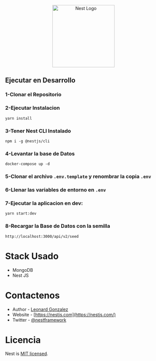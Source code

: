 <p align="center">
  <a href="http://nestjs.com/" target="blank"><img src="https://nestjs.com/img/logo-small.svg" width="200" alt="Nest Logo" /></a>
</p>


  <!--[![Backers on Open Collective](https://opencollective.com/nest/backers/badge.svg)](https://opencollective.com/nest#backer)
  [![Sponsors on Open Collective](https://opencollective.com/nest/sponsors/badge.svg)](https://opencollective.com/nest#sponsor)-->

## Ejecutar en Desarrollo

### 1-Clonar el Repositorio

### 2-Ejecutar Instalacion
```
yarn install
```
### 3-Tener Nest CLI Instalado
```
npm i -g @nestjs/cli
```
### 4-Levantar la base de Datos
```
docker-compose up -d
```
### 5-Clonar el archivo ```.env.template``` y renombrar la copia ```.env```

### 6-Llenar las variables de entorno en ```.env```

### 7-Ejecutar la aplicacion en dev:
```
yarn start:dev
```
### 8-Recargar la Base de Datos con la semilla 
```
http://localhost:3000/api/v2/seed
```
# Stack Usado
* MongoDB
* Nest JS

# Contactenos

- Author - [Leonard Gonzalez](https://leonardglez12485.com)
- Website - [https://nestjs.com](https://nestjs.com/)
- Twitter - [@nestframework](https://twitter.com/nestframework)

# Licencia

Nest is [MIT licensed](LICENSE).
